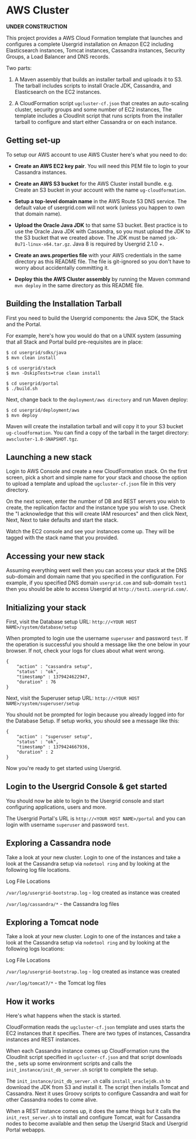 AWS Cluster
===

**UNDER CONSTRUCTION**

This project provides a AWS Cloud Formation template that launches and configures a complete Usergrid installation
on Amazon EC2 including Elasticsearch instances, Tomcat instances, Cassandra instances, Security Groups, a Load Balancer 
and DNS records.

Two parts:

1) A Maven assembly that builds an installer tarball and uploads it to S3. 
The tarball includes scripts to install Oracle JDK, Cassandra, and Elasticsearch on the EC2 instances.

2) A CloudFormation script `ugcluster-cf.json` that creates an auto-scaling cluster, security groups and some
number of EC2 instances, The template includes a CloudInit script that runs scripts from 
the installer tarball to configure and start either Cassandra or on each instance. 


Getting set-up
---
To setup our AWS account to use  AWS Cluster here's what you need to do:

* __Create an AWS EC2 key pair__. You will need this PEM file to login to your Cassandra instances. 

* __Create an AWS S3 bucket__ for the AWS Cluster install bundle. e.g. Create an S3 bucket in your 
account with the name `ug-cloudformation`. 

* __Setup a top-level domain name__ in the AWS Route 53 DNS service. The default value of usergrid.com will not work 
(unless you happen to own that domain name).

* __Upload the Oracle Java JDK__ to that same S3 bucket. Best practice is to use the Oracle Java JDK with Cassandra, 
so you must upload the JDK to the S3 bucket that we created above. The JDK must be named `jdk-8u71-linux-x64.tar.gz`. 
Java 8 is required by Usergrid 2.1.0 +.

* __Create an aws.properties file__ with your AWS credentials in the same directory as this 
README file. The file is git-ignored so you don't have to worry about accidentally committing it.

* __Deploy this the  AWS Cluster assembly__ by running the Maven command `mvn deploy` in the same
directory as this README file. 


Building the Installation Tarball
---
First you need to build the Usergrid components: the Java SDK, the Stack and the Portal.

For example, here's how you would do that on a UNIX system (assuming that all Stack and Portal build pre-requisites are 
in place:

	$ cd usergrid/sdks/java
	$ mvn clean install
	
	$ cd usergrid/stack
	$ mvn -DskipTests=true clean install
	
	$ cd usergrid/portal
	$ ./build.sh

Next, change back to the ```deployment/aws directory``` and run Maven deploy:

	$ cd usergrid/deployment/aws
	$ mvn deploy

Maven will create the installation tarball and will copy it to your S3 bucket ```ug-cloudformation```. You can find a 
copy of the tarball in the target directory: `awscluster-1.0-SNAPSHOT.tgz`.


Launching a new stack
---
Login to AWS Console and create a new CloudFormation stack. On the first screen, pick a short 
and simple name for your stack and choose the option to upload a template and upload 
the `ugcluster-cf.json` file in this very directory. 

On the next screen, enter the number of DB and REST servers you wish to create, the replication factor and 
the instance type you wish to use. Check the "I acknowledge that this will create IAM resources" 
and then click Next, Next, Next to take defaults and start the stack.

Watch the EC2 console and see your instances come up. They will be tagged with the stack name
that you provided.


Accessing your new stack
---
Assuming everything went well then you can access your stack at the DNS sub-domain and domain name that you specified 
in the configuration. For example, if you specified DNS domain `usergrid.com` and sub-domain `test1` then you should be 
able to access Usergrid at `http://test1.usergrid.com/`.


Initializing your stack
---

First, visit the Database setup URL: `http://<YOUR HOST NAME>/system/database/setup`

When prompted to login use the username `superuser` and password `test`. If the operation is successful you should a 
message like the one below in your browser. If not, check your logs for clues about what went wrong.

	{
  		"action" : "cassandra setup",
  		"status" : "ok",
  		"timestamp" : 1379424622947,
  		"duration" : 76
	}

Next, visit the Superuser setup URL: `http://<YOUR HOST NAME>/system/superuser/setup`

You should not be prompted for login because you already logged into for the Database Setup. If setup works, you should 
see a message like this:

	{
  		"action" : "superuser setup",
  		"status" : "ok",
  		"timestamp" : 1379424667936,
  		"duration" : 2
	}
	
Now you're ready to get started using Usergrid.


Login to the Usergrid Console & get started
---
You should now be able to login to the Usergrid console and start configuring applications, users and more.

The Usergrid Portal's URL is `http://<YOUR HOST NAME>/portal` and you can login with username `superuser` and password `test`.



Exploring a Cassandra node
---
Take a look at your new cluster. Login to one of the instances and take a look at the Cassandra
setup via `nodetool ring` and by looking at the following log file locations.

Log File Locations

`/var/log/usergrid-bootstrap.log` - log created as instance was created

`/var/log/cassandra/*` - the Cassandra log files



Exploring a Tomcat node
---
Take a look at your new cluster. Login to one of the instances and take a look at the Cassandra
setup via `nodetool ring` and by looking at the following logs locations:

Log File Locations

`/var/log/usergrid-bootstrap.log` - log created as instance was created

`/var/log/tomcat7/*` - the Tomcat log files



How it works
---
Here's what happens when the stack is started.

CloudFormation reads the `ugcluster-cf.json` template and uses starts the EC2 instances that it 
specifies. There are two types of instances, Cassandra instances and REST instances. 

When each Cassandra instance comes up CloudFormation runs the CloudInit script specified in 
`ugcluster-cf.json` and that script downloads the , sets up some environment scripts
and calls the `init_instance/init_db_server.sh` script to complete the setup.

The `init_instance/init_db_server.sh` calls `install_oraclejdk.sh` to download the JDK from S3 and 
install it. The script then installs Tomcat and Cassandra. Next it uses Groovy scripts to configure 
Cassandra and wait for other Cassandra nodes to come alive.

When a REST instance comes up, it does the same things but it calls the `init_rest_server.sh` to install and configure 
Tomcat, wait for Cassandra nodes to become available and then setup the Usergrid Stack and Usergrid Portal webapps.



